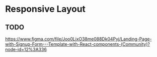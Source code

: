 # Responsive Layout

## TODO

https://www.figma.com/file/Joo0LjxO38me088Dk04Pyj/Landing-Page-with-Signup-Form---Template-with-React-components-(Community)?node-id=12%3A336
